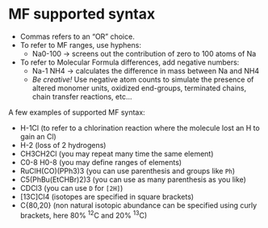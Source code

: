 # MF supported syntax

* Commas refers to an “OR” choice.
* To refer to MF ranges, use hyphens:
  * Na0-100 → screens out the contribution of zero to 100 atoms of Na
* To refer to Molecular Formula differences, add negative numbers:
  * Na-1 NH4 → calculates the difference in mass between Na and NH4
  * *Be creative!* Use negative atom counts to simulate the presence of altered monomer units, oxidized end-groups, terminated chains, chain transfer reactions, etc…

A few examples of supported MF syntax:
* H-1Cl (to refer to a chlorination reaction where the molecule lost an H to gain an Cl)
* H-2 (loss of 2 hydrogens)
* CH3CH2Cl (you may repeat many time the same element)
* C0-8 H0-8 (you may define ranges of elements)
* RuClH(CO)(PPh3)3 (you can use parenthesis and groups like `Ph`)
* C5(PhBu(EtCHBr)2)3 (you can use as many parenthesis as you like)
* CDCl3 (you can use `D` for `[2H]`)
* [13C]Cl4 (isotopes are specified in square brackets)
* C{80,20} (non natural isotopic abundance can be specified using curly brackets, here 80% <sup>12</sup>C and 20% <sup>13</sup>C)
